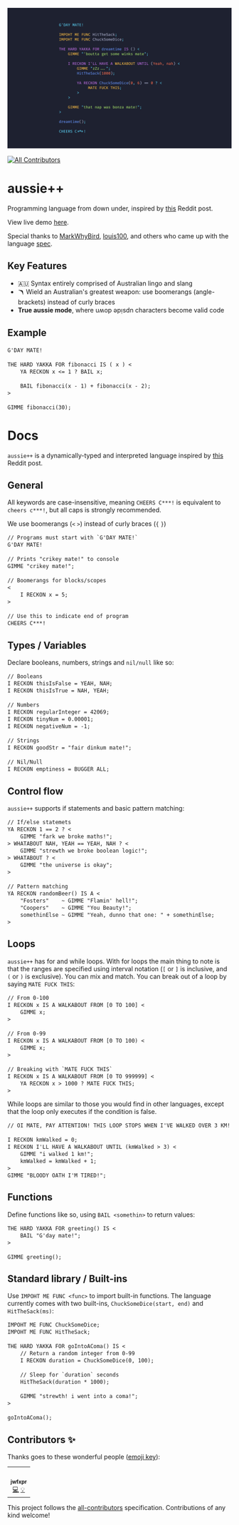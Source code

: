 ![aussie_plus_plus](assets/code.png)
<!-- ALL-CONTRIBUTORS-BADGE:START - Do not remove or modify this section -->
[![All Contributors](https://img.shields.io/badge/all_contributors-1-orange.svg?style=flat-square)](#contributors-)
<!-- ALL-CONTRIBUTORS-BADGE:END -->
# aussie++

Programming language from down under, inspired by [this](https://www.reddit.com/r/ProgrammerHumor/comments/oa8chw/australian_programming_language/) Reddit post.

View live demo [here](http://aussieplusplus.vercel.app/).

Special thanks to [MarkWhyBird](https://github.com/MarkWhybird), [louis100](https://github.com/louis1001), and others who came up with the language [spec](https://github.com/louis1001/c---/issues/5).

## Key Features
* 🇦🇺 Syntax entirely comprised of Australian lingo and slang
* 🪃 Wield an Australian's greatest weapon: use boomerangs (angle-brackets) instead of curly braces
* **True aussie mode**, where uʍop ǝpᴉsdn characters become valid code

## Example
```
G'DAY MATE!

THE HARD YAKKA FOR fibonacci IS ( x ) <
    YA RECKON x <= 1 ? BAIL x;

    BAIL fibonacci(x - 1) + fibonacci(x - 2);
>

GIMME fibonacci(30);
```


# Docs
`aussie++` is a dynamically-typed and interpreted language inspired by [this](https://www.reddit.com/r/ProgrammerHumor/comments/oa8chw/australian_programming_language/) Reddit post. 

## General
All keywords are case-insensitive,
meaning `CHEERS C***!` is equivalent to `cheers c***!`, but all caps is strongly recommended.

We use boomerangs (`<` `>`) instead of curly braces (`{` `}`)

```aussie
// Programs must start with `G'DAY MATE!`
G'DAY MATE!

// Prints "crikey mate!" to console
GIMME "crikey mate!";

// Boomerangs for blocks/scopes
<
	I RECKON x = 5;
>

// Use this to indicate end of program
CHEERS C***!
```


## Types / Variables
Declare booleans, numbers, strings and `nil/null` like so:
```aussie
// Booleans
I RECKON thisIsFalse = YEAH, NAH;
I RECKON thisIsTrue = NAH, YEAH;

// Numbers
I RECKON regularInteger = 42069;
I RECKON tinyNum = 0.00001;
I RECKON negativeNum = -1;

// Strings
I RECKON goodStr = "fair dinkum mate!";

// Nil/Null
I RECKON emptiness = BUGGER ALL;
```

## Control flow
`aussie++` supports if statements and basic pattern matching:
```aussie
// If/else statemets
YA RECKON 1 == 2 ? <
	GIMME "fark we broke maths!";
> WHATABOUT NAH, YEAH == YEAH, NAH ? <
	GIMME "strewth we broke boolean logic!";
> WHATABOUT ? <
	GIMME "the universe is okay";
>

// Pattern matching
YA RECKON randomBeer() IS A <
	"Fosters"    ~ GIMME "Flamin' hell!";
	"Coopers"    ~ GIMME "You Beauty!";
	somethinElse ~ GIMME "Yeah, dunno that one: " + somethinElse;
>
```

## Loops
`aussie++` has for and while loops. With for loops the main thing to note is that the ranges are specified using interval notation (`[` or `]` is inclusive, and `(` or `)` is exclusive). You can mix and match. You can break out of a loop by saying `MATE FUCK THIS`:
```aussie
// From 0-100
I RECKON x IS A WALKABOUT FROM [0 TO 100] <
	GIMME x;
>

// From 0-99
I RECKON x IS A WALKABOUT FROM [0 TO 100) <
	GIMME x;
>

// Breaking with `MATE FUCK THIS`
I RECKON x IS A WALKABOUT FROM [0 TO 999999] <
	YA RECKON x > 1000 ? MATE FUCK THIS;
>
```

While loops are similar to those you would find in other languages, except that the loop only executes if the condition is false.

```aussie
// OI MATE, PAY ATTENTION! THIS LOOP STOPS WHEN I'VE WALKED OVER 3 KM!

I RECKON kmWalked = 0;
I RECKON I'LL HAVE A WALKABOUT UNTIL (kmWalked > 3) <
	GIMME "i walked 1 km!";
	kmWalked = kmWalked + 1;
>
GIMME "BLOODY OATH I'M TIRED!";
```

## Functions
Define functions like so, using `BAIL <somethin>` to return values:
```aussie
THE HARD YAKKA FOR greeting() IS <
	BAIL "G'day mate!";
>

GIMME greeting();
```

## Standard library / Built-ins
Use `IMPOHT ME FUNC <func>` to import built-in functions. The language currently comes with two built-ins, `ChuckSomeDice(start, end)` and `HitTheSack(ms)`:

```aussie
IMPOHT ME FUNC ChuckSomeDice;
IMPOHT ME FUNC HitTheSack;

THE HARD YAKKA FOR goIntoAComa() IS <
	// Return a random integer from 0-99
	I RECKON duration = ChuckSomeDice(0, 100);

	// Sleep for `duration` seconds
	HitTheSack(duration * 1000);

	GIMME "strewth! i went into a coma!";
>

goIntoAComa();
```

## Contributors ✨

Thanks goes to these wonderful people ([emoji key](https://allcontributors.org/docs/en/emoji-key)):

<!-- ALL-CONTRIBUTORS-LIST:START - Do not remove or modify this section -->
<!-- prettier-ignore-start -->
<!-- markdownlint-disable -->
<table>
  <tr>
    <td align="center"><a href="https://github.com/jwfxpr"><img src="https://avatars.githubusercontent.com/u/20788820?v=4?s=100" width="100px;" alt=""/><br /><sub><b>jwfxpr</b></sub></a><br /><a href="https://github.com/zackradisic/aussieplusplus/commits?author=jwfxpr" title="Code">💻</a> <a href="#example-jwfxpr" title="Examples">💡</a></td>
  </tr>
</table>

<!-- markdownlint-restore -->
<!-- prettier-ignore-end -->

<!-- ALL-CONTRIBUTORS-LIST:END -->

This project follows the [all-contributors](https://github.com/all-contributors/all-contributors) specification. Contributions of any kind welcome!